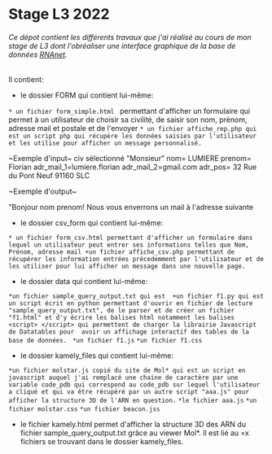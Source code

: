 # Stage L3 2022



###### Ce dépot contient les différents travaux que j'ai réalisé au cours de mon stage de L3 dont l'obréaliser une interface graphique de la base de données [RNAnet](https://evryrna.ibisc.univ-evry.fr/evryrna/rnanet).

Il contient:

* le dossier FORM qui contient lui-même:

`* un fichier form_simple.html ` permettant d'afficher un formulaire qui permet à un utilisateur de choisir sa civilité, de saisir son nom, prénom, adresse mail et postale et de l'envoyer
`* un fichier affiche_rep.php qui est un script php qui récupère les données saisies par l'utilisateur et les utilise pour afficher un message personnalisé.` 

~Exemple d'input~
civ sélectionné "Monsieur"
nom= LUMIERE 
prenom= Florian
adr_mail_1=lumiere.florian
adr_mail_2=gmail.com
adr_pos= 32 Rue du Pont Neuf 91160 SLC

~Exemple d'output~




"Bonjour nom prenom! Nous vous enverrons un mail à l'adresse suivante 

* le dossier csv_form qui contient lui-même: 

`* un fichier form_csv.html permettant d'afficher un formulaire dans lequel un utilisateur peut entrer ses informations telles que Nom, Prénom, adresse mail
+un fichier affiche_csv.php permettant de récupérer les information entrées précedemment par l'utilisateur et de les utiliser pour lui afficher un message dans une nouvelle page. `


* le dossier data qui contient lui-même:

`*un fichier sample_query_output.txt qui est 
+un fichier f1.py qui est un script écrit en python permettant d'ouvrir en fichier de lecture "sample_query_output.txt", de le parser et de créer un fichier "f1.html" et d'y écrire les balises html notamment les balises <script> </script> qui permettent de charger la librairie Javascript de Datatables pour  avoir un affichage interactif des tables de la base de données. `
`*un fichier f1.js`
`*un fichier f1.css`

* le dossier kamely_files qui contient lui-même:

`*un fichier molstar.js copié du site de Mol* qui est un script en javascript auquel j'ai remplacé une chaine de caractère par une variable code_pdb qui correspond au code_pdb sur lequel l'utilisateur a cliqué et qui va être récupéré par un autre script "aaa.js" pour afficher la structure 3D de l'ARN en question.`
`*le fichier aaa.js`
`*un fichier molstar.css`
`*un fichier beacon.jss`


* le fichier kamely.html permet d'afficher la structure 3D des ARN du fichier sample_query_output.txt grâce au viewer Mol*.
Il est lié au =x fichiers se trouvant dans le dossier kamely_files.








